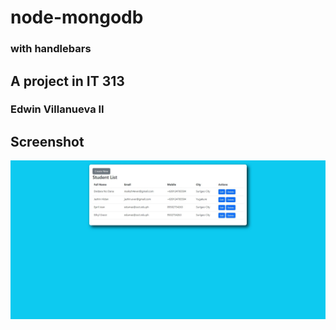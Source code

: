 # node-mongodb
### with handlebars

## A project in IT 313
### Edwin Villanueva II

## Screenshot

![alt text](https://github.com/ecvii/node-mongodb/blob/master/screenshot/Web%20capture_8-1-2023_114514_localhost.jpeg?raw=true)

